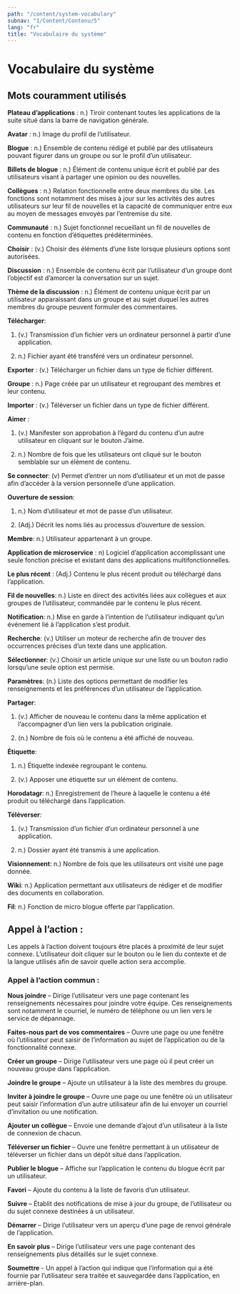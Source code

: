 ```yaml
---
path: "/content/system-vocabulary"
subnav: "1/Content/Contenu/5"
lang: "fr"
title: "Vocabulaire du système"
---
```


<helmet>
<title> Vocabulair du système - Système de conception Aurora </title>
</helmet>

# Vocabulaire du système
## Mots couramment utilisés
**Plateau d’applications** : n.) Tiroir contenant toutes les applications de la suite situé dans la barre de navigation générale.

**Avatar** : n.) Image du profil de l’utilisateur.

**Blogue** : n.) Ensemble de contenu rédigé et publié par des utilisateurs pouvant figurer dans un groupe ou sur le profil d’un utilisateur.

**Billets de blogue** : n.) Élément de contenu unique écrit et publié par des utilisateurs visant à partager une opinion ou des nouvelles.

**Collègues** : n.) Relation fonctionnelle entre deux membres du site. Les fonctions sont notamment des mises à jour sur les activités des autres utilisateurs sur leur fil de nouvelles et la capacité de communiquer entre eux au moyen de messages envoyés par l’entremise du site.

**Communauté** : n.) Sujet fonctionnel recueillant un fil de nouvelles de contenu en fonction d’étiquettes prédéterminées.

**Choisir** : (v.) Choisir des éléments d’une liste lorsque plusieurs options sont autorisées.

**Discussion** : n.) Ensemble de contenu écrit par l’utilisateur d’un groupe dont l’objectif est d’amorcer la conversation sur un sujet.

**Thème de la discussion** : n.) Élément de contenu unique écrit par un utilisateur apparaissant dans un groupe et au sujet duquel les autres membres du groupe peuvent formuler des commentaires.

**Télécharger**:

1.	(v.) Transmission d’un fichier vers un ordinateur personnel à partir d’une application.

2.	n.) Fichier ayant été transféré vers un ordinateur personnel.

**Exporter** : (v.) Télécharger un fichier dans un type de fichier différent.

**Groupe** : n.) Page créée par un utilisateur et regroupant des membres et leur contenu.

**Importer** : (v.) Téléverser un fichier dans un type de fichier différent.

**Aimer** :

1.	(v.) Manifester son approbation à l’égard du contenu d’un autre utilisateur en cliquant sur le bouton J’aime.

2.	n.) Nombre de fois que les utilisateurs ont cliqué sur le bouton semblable sur un élément de contenu.

**Se connecter**: (v) Permet d’entrer un nom d’utilisateur et un mot de passe afin d’accéder à la version personnelle d’une application.

**Ouverture de session**:

1.	n.) Nom d’utilisateur et mot de passe d’un utilisateur.

2.	(Adj.) Décrit les noms liés au processus d’ouverture de session.

**Membre**: n.) Utilisateur appartenant à un groupe.

**Application de microservice** : n) Logiciel d’application accomplissant une seule fonction précise et existant dans des applications multifonctionnelles.

**Le plus récent** : (Adj.) Contenu le plus récent produit ou téléchargé dans l’application.

**Fil de nouvelles**: n.) Liste en direct des activités liées aux collègues et aux groupes de l’utilisateur, commandée par le contenu le plus récent.

**Notification**: n.) Mise en garde à l’intention de l’utilisateur indiquant qu’un événement lié à l’application s’est produit.

**Recherche**: (v.) Utiliser un moteur de recherche afin de trouver des occurrences précises d’un texte dans une application.

**Sélectionner**: (v.) Choisir un article unique sur une liste ou un bouton radio lorsqu’une seule option est permise.

**Paramètres**: (n.) Liste des options permettant de modifier les renseignements et les préférences d’un utilisateur de l’application.

**Partager**:

1.	(v.) Afficher de nouveau le contenu dans la même application et l’accompagner d’un lien vers la publication originale.

2.	(n.) Nombre de fois où le contenu a été affiché de nouveau.

**Étiquette**:

1.	n.) Étiquette indexée regroupant le contenu.

2.	(v.) Apposer une étiquette sur un élément de contenu.

**Horodatagr**: n.) Enregistrement de l’heure à laquelle le contenu a été produit ou téléchargé dans l’application.

**Téléverser**:

1.	(v.) Transmission d’un fichier d’un ordinateur personnel à une application.

2.	n.) Dossier ayant été transmis à une application.

**Visionnement**: n.) Nombre de fois que les utilisateurs ont visité une page donnée.

**Wiki**: n.) Application permettant aux utilisateurs de rédiger et de modifier des documents en collaboration.

**Fil**: n.) Fonction de micro blogue offerte par l’application.

## Appel à l’action :
Les appels à l’action doivent toujours être placés à proximité de leur sujet connexe. L’utilisateur doit cliquer sur le bouton ou le lien du contexte et de la langue utilisés afin de savoir quelle action sera accomplie.

### Appel à l’action commun :

**Nous joindre** – Dirige l’utilisateur vers une page contenant les renseignements nécessaires pour joindre votre équipe. Ces renseignements sont notamment le courriel, le numéro de téléphone ou un lien vers le service de dépannage.

**Faites-nous part de vos commentaires** – Ouvre une page ou une fenêtre où l’utilisateur peut saisir de l’information au sujet de l’application ou de la fonctionnalité connexe.

**Créer un groupe** – Dirige l’utilisateur vers une page où il peut créer un nouveau groupe dans l’application.

**Joindre le groupe** – Ajoute un utilisateur à la liste des membres du groupe.

**Inviter à joindre le groupe** – Ouvre une page ou une fenêtre où un utilisateur peut saisir l’information d’un autre utilisateur afin de lui envoyer un courriel d’invitation ou une notification.

**Ajouter un collègue** – Envoie une demande d’ajout d’un utilisateur à la liste de connexion de chacun.

**Téléverser un fichier** – Ouvre une fenêtre permettant à un utilisateur de téléverser un fichier dans un dépôt situé dans l’application.

**Publier le blogue** – Affiche sur l’application le contenu du blogue écrit par un utilisateur.

**Favori** – Ajoute du contenu à la liste de favoris d’un utilisateur.

**Suivre** – Établit des notifications de mise à jour du groupe, de
l’utilisateur ou du sujet connexe destinées à un utilisateur.

**Démarrer** – Dirige l’utilisateur vers un aperçu d’une page de renvoi générale de l’application.

**En savoir plus** – Dirige l’utilisateur vers une page contenant des renseignements plus détaillés sur le sujet connexe.

**Soumettre** - Un appel à l’action qui indique que l’information qui a été fournie par l’utilisateur sera traitée et sauvegardée dans l’application, en arrière-plan.

